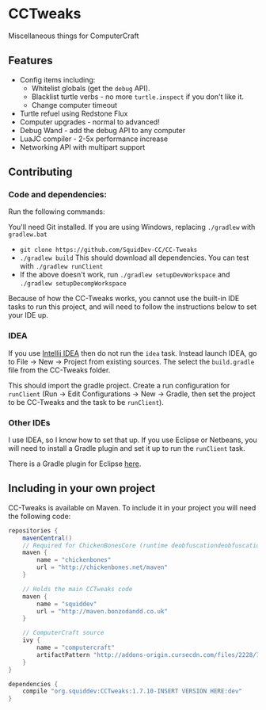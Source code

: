 # CCTweaks
Miscellaneous things for ComputerCraft

## Features
 - Config items including:
	 - Whitelist globals (get the `debug` API).
	 - Blacklist turtle verbs - no more `turtle.inspect` if you don't like it.
	 - Change computer timeout
 - Turtle refuel using Redstone Flux
 - Computer upgrades - normal to advanced!
 - Debug Wand - add the debug API to any computer
 - LuaJC compiler - 2-5x performance increase
 - Networking API with multipart support

## Contributing
### Code and dependencies:
Run the following commands:

You'll need Git installed. If you are using Windows, replacing `./gradlew` with `gradlew.bat`
 - `git clone https://github.com/SquidDev-CC/CC-Tweaks`
 - `./gradlew build` This should download all dependencies. You can test with `./gradlew runClient`
 - If the above doesn't work, run  `./gradlew setupDevWorkspace` and `./gradlew setupDecompWorkspace`

Because of how the CC-Tweaks works, you cannot use the built-in IDE tasks to run this project, and will need
to follow the instructions below to set your IDE up.

### IDEA
If you use [Intellij IDEA](https://www.jetbrains.com/idea/) then do not run the `idea` task. Instead launch IDEA,
go to File -&gt; New -&gt; Project from existing sources. The select the `build.gradle` file from the CC-Tweaks folder.

This should import the gradle project. Create a run configuration for `runClient` 
(Run -&gt; Edit Configurations -&gt; New -&gt; Gradle, then set the project to be CC-Tweaks and 
the task to be `runClient`).

### Other IDEs
I use IDEA, so I know how to set that up. If you use Eclipse or Netbeans, you will need to install a Gradle plugin and
set it up to run the `runClient` task.

There is a Gradle plugin for Eclipse [here](http://marketplace.eclipse.org/content/gradle-integration-eclipse-44).

## Including in your own project
CC-Tweaks is available on Maven. To include it in your project you will need the following code:

```groovy
repositories {
	mavenCentral()
	// Required for ChickenBonesCore (runtime deobfuscationdeobfuscation) and ForgeMultipart
	maven {
		name = "chickenbones"
		url = "http://chickenbones.net/maven"
	}

	// Holds the main CCTweaks code
	maven {
		name = "squiddev"
		url = "http://maven.bonzodandd.co.uk"
	}

	// ComputerCraft source
	ivy {
		name = "computercraft"
		artifactPattern "http://addons-origin.cursecdn.com/files/2228/723/[module][revision].[ext]"
	}
}

dependencies {
	compile "org.squiddev:CCTweaks:1.7.10-INSERT VERSION HERE:dev"
}
```
